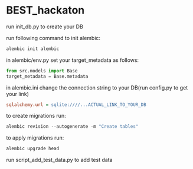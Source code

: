 # BEST_hackaton

run init_db.py to create your DB

run following command to init alembic:

```python
alembic init alembic
```

in alembic/env.py set your target_metadata as follows:
```python
from src.models import Base
target_metadata = Base.metadata
```

in alembic.ini change the connection string to your DB(run config.py to get your link)
```ini
sqlalchemy.url = sqlite:////...ACTUAL_LINK_TO_YOUR_DB
```

to create migrations run:
```python
alembic revision --autogenerate -m "Create tables"
```

to apply migrations run:
```python
alembic upgrade head
```

run script_add_test_data.py to add test data


